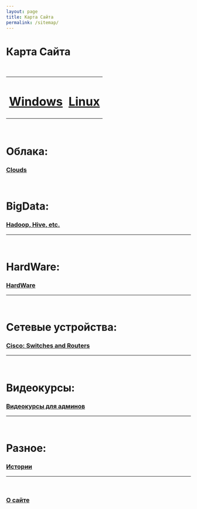 ```yaml
---
layout: page
title: Карта Сайта
permalink: /sitemap/
---
```


# Карта Сайта

<br/>

<div align="center">

<table>
    <tr>
        <td><h1><a href="/windows/">Windows</a></h1></td>
        <td><h1><a href="/linux/">Linux</a></h1></td>
    </tr>
</table>

</div>

<br/>

# Облака:

### [Clouds](/devops/clouds/)


<br/>

# BigData:

### [Hadoop, Hive, etc.](/bigdata/)

---

<br/>

# HardWare:

### [HardWare](/hardware/)

---

<br/>

# Сетевые устройства:

### [Cisco: Switches and Routers](/devices/cisco/)

---

<br/>

# Видеокурсы:

### [Видеокурсы для админов](/linux/video-courses/)

---

<br/>

# Разное:

### [Истории](/stories/)

---

<br/>

### [О сайте](/about/)
